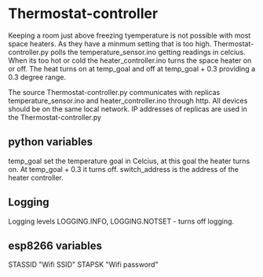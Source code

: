# Thermostat-controller

Keeping a room just above freezing tyemperature is not possible with most space heaters. As they have a minmum setting that is too high.
Thermostat-controller.py polls the temperature_sensor.ino getting readings in celcius. When its too hot or cold the heater_controller.ino turns the space heater on or off. 
The heat turns on at temp_goal and off at temp_goal + 0.3 providing a 0.3 degree range. 

The source Thermostat-controller.py communicates with replicas temperature_sensor.ino and heater_controller.ino through http. 
All devices should be on the same local network. IP addresses of replicas are used in the Thermostat-controller.py 

## python variables
temp_goal set the temperature goal in Celcius, at this goal the heater turns on. At temp_goal + 0.3 it turns off.
switch_address is the address of the heater controller.

## Logging
Logging levels LOGGING.INFO, LOGGING.NOTSET - turns off logging.

## esp8266 variables
STASSID "Wifi SSID"
STAPSK  "Wifi password"
